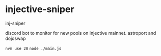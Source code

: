 # injective-sniper
inj-sniper

discord bot to monitor for new pools on injective mainnet. astroport and dojoswap

`nvm use 20`
`node ./main.js`
